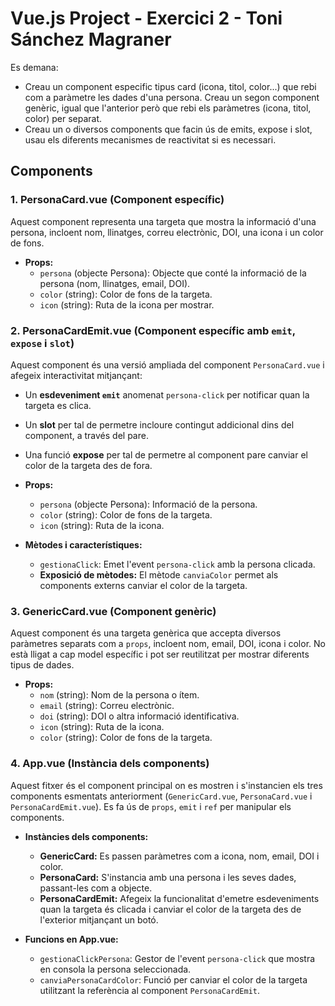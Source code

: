 # Vue.js Project - Exercici 2 - Toni Sánchez Magraner

Es demana:

- Creau un component especific tipus card (icona, titol, color...) que rebi com a paràmetre les dades d'una persona. Creau un segon component genèric, igual que l'anterior però que rebi els paràmetres (icona, titol, color) per separat.
- Creau un o diversos components que facin ús de emits, expose i slot, usau els diferents mecanismes de reactivitat si es necessari.

## Components

### 1. **PersonaCard.vue** (Component específic)

Aquest component representa una targeta que mostra la informació d'una persona, incloent nom, llinatges, correu electrònic, DOI, una icona i un color de fons.

- **Props:**
  - `persona` (objecte Persona): Objecte que conté la informació de la persona (nom, llinatges, email, DOI).
  - `color` (string): Color de fons de la targeta.
  - `icon` (string): Ruta de la icona per mostrar.

### 2. **PersonaCardEmit.vue** (Component específic amb `emit`, `expose` i `slot`)

Aquest component és una versió ampliada del component `PersonaCard.vue` i afegeix interactivitat mitjançant:

- Un **esdeveniment `emit`** anomenat `persona-click` per notificar quan la targeta es clica.
- Un **slot** per tal de permetre incloure contingut addicional dins del component, a través del pare.
- Una funció **expose** per tal de permetre al component pare canviar el color de la targeta des de fora.

- **Props:**
  - `persona` (objecte Persona): Informació de la persona.
  - `color` (string): Color de fons de la targeta.
  - `icon` (string): Ruta de la icona.
- **Mètodes i característiques:**
  - `gestionaClick`: Emet l'event `persona-click` amb la persona clicada.
  - **Exposició de mètodes:** El mètode `canviaColor` permet als components externs canviar el color de la targeta.

### 3. **GenericCard.vue** (Component genèric)

Aquest component és una targeta genèrica que accepta diversos paràmetres separats com a `props`, incloent nom, email, DOI, icona i color. No està lligat a cap model específic i pot ser reutilitzat per mostrar diferents tipus de dades.

- **Props:**
  - `nom` (string): Nom de la persona o ítem.
  - `email` (string): Correu electrònic.
  - `doi` (string): DOI o altra informació identificativa.
  - `icon` (string): Ruta de la icona.
  - `color` (string): Color de fons de la targeta.

### 4. **App.vue** (Instància dels components)

Aquest fitxer és el component principal on es mostren i s'instancien els tres components esmentats anteriorment (`GenericCard.vue`, `PersonaCard.vue` i `PersonaCardEmit.vue`). Es fa ús de `props`, `emit` i `ref` per manipular els components.

- **Instàncies dels components:**

  - **GenericCard:** Es passen paràmetres com a icona, nom, email, DOI i color.
  - **PersonaCard:** S'instancia amb una persona i les seves dades, passant-les com a objecte.
  - **PersonaCardEmit:** Afegeix la funcionalitat d'emetre esdeveniments quan la targeta és clicada i canviar el color de la targeta des de l'exterior mitjançant un botó.

- **Funcions en App.vue:**
  - `gestionaClickPersona`: Gestor de l'event `persona-click` que mostra en consola la persona seleccionada.
  - `canviaPersonaCardColor`: Funció per canviar el color de la targeta utilitzant la referència al component `PersonaCardEmit`.
